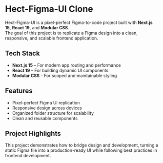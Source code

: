 # Hect-Figma-UI Clone

Hect-Figma-UI is a pixel-perfect Figma-to-code project built with **Next.js 15**, **React 19**, and **Modular CSS**.  
The goal of this project is to replicate a Figma design into a clean, responsive, and scalable frontend application.  

## Tech Stack
- **Next.js 15** – For modern app routing and performance
- **React 19** – For building dynamic UI components
- **Modular CSS** – For scoped and maintainable styling

## Features
- Pixel-perfect Figma UI replication  
- Responsive design across devices  
- Organized folder structure for scalability  
- Clean and reusable components  

## Project Highlights
This project demonstrates how to bridge design and development, turning a static Figma file into a production-ready UI while following best practices in frontend development.
